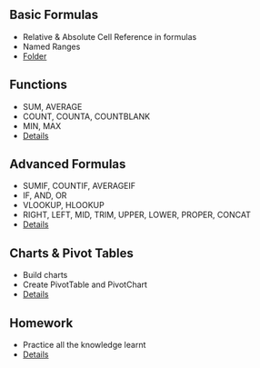 ## Basic Formulas
- Relative & Absolute Cell Reference in formulas
- Named Ranges
- [Folder](https://github.com/mk-duong/learning-materials/tree/main/Business_Computing_Skill/1_Basic_Formulas)

## Functions
- SUM, AVERAGE
- COUNT, COUNTA, COUNTBLANK
- MIN, MAX
- [Details](https://github.com/mk-duong/learning-materials/blob/main/Business_Computing_Skill/2_Functions/README.md)
  
## Advanced Formulas
- SUMIF, COUNTIF, AVERAGEIF
- IF, AND, OR
- VLOOKUP, HLOOKUP
- RIGHT, LEFT, MID, TRIM, UPPER, LOWER, PROPER, CONCAT
- [Details](https://github.com/mk-duong/learning-materials/tree/main/Business_Computing_Skill/3_Advanced_Formulas/README.md)

## Charts & Pivot Tables
- Build charts
- Create PivotTable and PivotChart
- [Details](https://github.com/mk-duong/learning-materials/tree/main/Business_Computing_Skill/4_Charts_PivotTables/README.md)

## Homework
- Practice all the knowledge learnt
- [Details](https://github.com/mk-duong/learning-materials/tree/main/Business_Computing_Skill/Homework/README.md)
